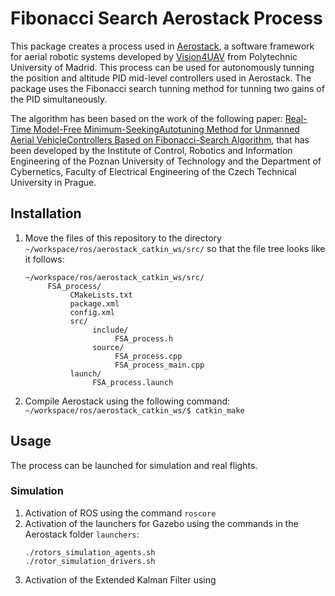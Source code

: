 # Fibonacci Search Aerostack Process
This package creates a process used in [Aerostack](https://github.com/Vision4UAV/Aerostack), a software framework for aerial robotic systems developed by [Vision4UAV](https://github.com/Vision4UAV) from Polytechnic University of Madrid. This process can be used for autonomously tunning the position and altitude PID mid-level controllers used in Aerostack. The package uses the Fibonacci search tunning method for tunning two gains of the PID simultaneously.


The algorithm has been based on the work of the following paper: [Real-Time Model-Free Minimum-SeekingAutotuning Method for Unmanned Aerial VehicleControllers Based on Fibonacci-Search Algorithm](https://www.researchgate.net/publication/330369094_Real-Time_Model-Free_Minimum-Seeking_Autotuning_Method_for_Unmanned_Aerial_Vehicle_Controllers_Based_on_Fibonacci-Search_Algorithm), that has been developed by the Institute of Control, Robotics and Information Engineering of the Poznan University of Technology and the Department of Cybernetics, Faculty of Electrical Engineering of the Czech Technical University in Prague.
     
## Installation 

1. Move the files of this repository to the directory `~/workspace/ros/aerostack_catkin_ws/src/` so that the file tree looks like it follows:

     ```
     ~/workspace/ros/aerostack_catkin_ws/src/
          FSA_process/ 
               CMakeLists.txt 
               package.xml 
               config.xml 
               src/ 
                    include/ 
                         FSA_process.h 
                    source/ 
                         FSA_process.cpp
                         FSA_process_main.cpp 
               launch/ 
                    FSA_process.launch
     ```
2. Compile Aerostack using the following command:
     ```~/workspace/ros/aerostack_catkin_ws/$ catkin_make```

## Usage

The process can be launched for simulation and real flights. 

### Simulation
1. Activation of ROS using the command `roscore`
2. Activation of the launchers for Gazebo using the commands in the Aerostack folder `launchers`:
     ```
     ./rotors_simulation_agents.sh
     ./rotor_simulation_drivers.sh
     ```
3. Activation of the Extended Kalman Filter using 
 
